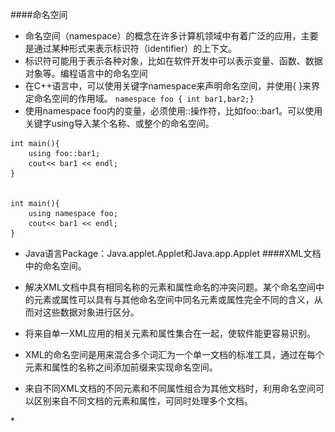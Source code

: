 ####命名空间 
* 命名空间（namespace）的概念在许多计算机领域中有着广泛的应用，主要是通过某种形式来表示标识符（identifier）的上下文。
* 标识符可能用于表示各种对象，比如在软件开发中可以表示变量、函数、数据对象等。编程语言中的命名空间 
* 在C++语言中，可以使用关键字namespace来声明命名空间，并使用{ }来界定命名空间的作用域。
`namespace foo {
int
 bar1,bar2;} `
* 使用namespace foo内的变量，必须使用::操作符，比如foo::bar1。可以使用关键字using导入某个名称、或整个的命名空间。

```
int main(){ 
    using foo::bar1;
    cout<< bar1 << endl;
}


int main(){
    using namespace foo;
    cout<< bar1 << endl;
}
```
* Java语言Package：Java.applet.Applet和Java.app.Applet 
####XML文档中的命名空间。
* 解决XML文档中具有相同名称的元素和属性命名的冲突问题。某个命名空间中的元素或属性可以具有与其他命名空间中同名元素或属性完全不同的含义，从而对这些数据对象进行区分。
* 将来自单一XML应用的相关元素和属性集合在一起，使软件能更容易识别。

* XML的命名空间是用来混合多个词汇为一个单一文档的标准工具，通过在每个元素和属性的名称之间添加前缀来实现命名空间。
* 来自不同XML文档的不同元素和不同属性组合为其他文档时，利用命名空间可以区别来自不同文档的元素和属性，可同时处理多个文档。

*<title>元素

```
<person>
    ...
    <resume>
        ...
        <title>
        ...
    </resume>
    ...
</person>
```

```
<person>
    ...
    <name>
        ...
        <title>
        ...
    </name>
    ...
</person>
```

```
<?xml verson="1.0"?>
<person>
    <name>
        <tilte>Sir</title>
        <first>John</first>
        <middle>Fitzgerald Johansen</middle>
        <last>Doe</last>
    </name>
    <position>Vice President of Marketing</position>
    <resume>
        <html>
            <head>
                <title>Resume of John Doe</title>
            </head>
            <body>
                <h1>John<h1>
                <p>John's a great guy,you know?</p>
            </body>
        </html>
    </resume>
</person>
```
* <resume>元素中的内容都是XHTML格式
* XML解析器无法区别两个<title>

```
<table>
    <tr>
    <td>Apples</td>
    <td>Bananas</td>
    </tr>
</table>

<table>
    <name>African Coffee Table</name>
    <width>80</width>
    <length>120</length>
</table>
```
×　前缀
　＋　为文档中每一个元素取一个完全不同的名字
　 - XML文档中的每一个元素使用一个前缀:pers
   - 每一个XHTML元素使用另一个前缀:xhtml
   - <pers:title>和<xhtml:title>，立即找出XHTML元素，与文档结构无关。
![](/assets/3.1_2.bmp)



*　前缀

```
<h:table> 
    <h:tr>
    <h:td>Apples</h:td>
    <h:td>Bananas</h:td>
    </h:tr>
</h:table>

<f:table>
    <f:name>African Coffee Table</f:name>      
    <f:width>80</f:width>
    <f:length>120</f:length>
</f:table>
```

* 命名空间与词汇表有关，与文档类型无关。
* 命名空间仅表示哪些名字在哪个命名空间里，并不表示其含义，也不表示其组合形式。
* 一个命名空间纯粹是一个抽象的实体，是一组在概念上彼此共存的名字。
* 前缀的管理
 + 命名空间前缀本身也必须是唯一的。
 + 每个前缀映射到一个统一资源标识符（Uniform Resource Identifier, URI），并可为元素提供默认URI，与相同URI关联的元素和属性属于同一命名空间，URI必须用作前缀。
 +　URI是一个用来表示资源的字符串，有两种版本：HTTP/URL（Uniform Resource Locator，同一资源定位符）和URN（Universal Resource Name，统一资源名称）。

 + `http://www.lzu.edu.cn/another-namespace` 
 + 对于命名空间，URL只是表示命名空间的一个符号，XML解析器不会从该URL读取任何资源
 + 命名空间看上去像一个URL，但一个命名空间的名字只是作为一个名字来使用，并不表示一个资源定位地址
 + Not well-formed--XML的非法字符

```
<?xml version=”1.0”?> 
<{http://www.lzu.edu.cn/pers}person>     
    <{http://www.lzu.edu.cn/pers}name> 
    <{http://www.lzu.edu.cn/pers}title>
    Sir 
    </{http://www.lzu.edu.cn/pers}title>
<!--etc...-->
```
 + 在XML中创建三部分组成的名称
* 元素名称
* 该名称的URI，作为元素的命名空间
* 一个任意前缀表示一个URI，表示该元素所在的命名空间



